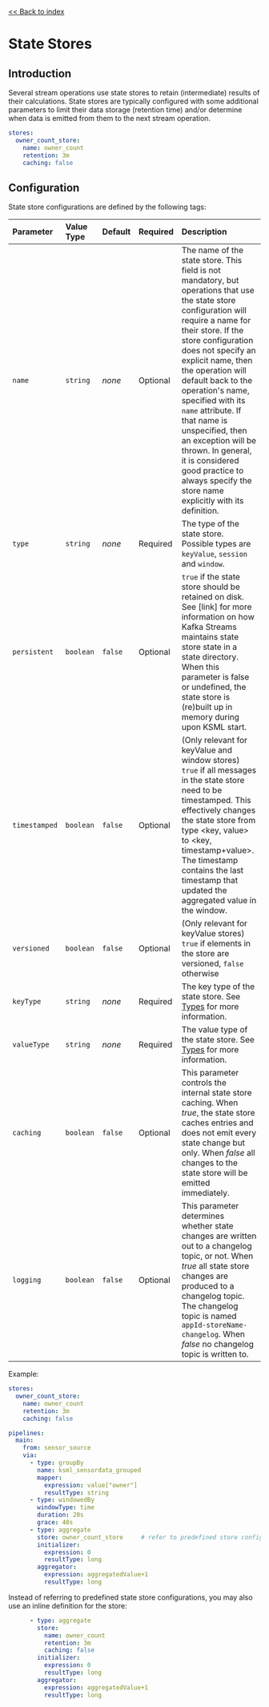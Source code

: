 [<< Back to index](index.md)

# State Stores

[Duration]: pipelines.md#duration

## Introduction

Several stream operations use state stores to retain (intermediate) results of their calculations.
State stores are typically configured with some additional parameters to limit their data storage
(retention time) and/or determine when data is emitted from them to the next stream
operation.

```yaml
stores:
  owner_count_store:
    name: owner_count
    retention: 3m
    caching: false
```

## Configuration

State store configurations are defined by the following tags:

| Parameter     | Value Type | Default | Required | Description                                                                                                                                                                                                                                                                                                                                                                                                                                                                                      |
|:--------------|:-----------|:--------|:---------|:-------------------------------------------------------------------------------------------------------------------------------------------------------------------------------------------------------------------------------------------------------------------------------------------------------------------------------------------------------------------------------------------------------------------------------------------------------------------------------------------------|
| `name`        | `string`   | _none_  | Optional | The name of the state store. This field is not mandatory, but operations that use the state store configuration will require a name for their store. If the store configuration does not specify an explicit name, then the operation will default back to the operation's name, specified with its `name` attribute. If that name is unspecified, then an exception will be thrown. In general, it is considered good practice to always specify the store name explicitly with its definition. |
| `type`        | `string`   | _none_  | Required | The type of the state store. Possible types are `keyValue`, `session` and `window`.                                                                                                                                                                                                                                                                                                                                                                                                              |
| `persistent`  | `boolean`  | `false` | Optional | `true` if the state store should be retained on disk. See [link] for more information on how Kafka Streams maintains state store state in a state directory. When this parameter is false or undefined, the state store is (re)built up in memory during upon KSML start.                                                                                                                                                                                                                        |
| `timestamped` | `boolean`  | `false` | Optional | (Only relevant for keyValue and window stores) `true` if all messages in the state store need to be timestamped. This effectively changes the state store from type <key, value> to <key, timestamp+value>. The timestamp contains the last timestamp that updated the aggregated value in the window.                                                                                                                                                                                           |
| `versioned`   | `boolean`  | `false` | Optional | (Only relevant for keyValue stores) `true` if elements in the store are versioned, `false` otherwise                                                                                                                                                                                                                                                                                                                                                                                             |
| `keyType`     | `string`   | _none_  | Required | The key type of the state store. See [Types](types.md) for more information.                                                                                                                                                                                                                                                                                                                                                                                                                     |
| `valueType`   | `string`   | _none_  | Required | The value type of the state store. See [Types](types.md) for more information.                                                                                                                                                                                                                                                                                                                                                                                                                   |
| `caching`     | `boolean`  | `false` | Optional | This parameter controls the internal state store caching. When _true_, the state store caches entries and does not emit every state change but only. When _false_ all changes to the state store will be emitted immediately.                                                                                                                                                                                                                                                                    |
| `logging`     | `boolean`  | `false` | Optional | This parameter determines whether state changes are written out to a changelog topic, or not. When _true_ all state store changes are produced to a changelog topic. The changelog topic is named `appId-storeName-changelog`. When _false_ no changelog topic is written to.                                                                                                                                                                                                                    |

Example:

```yaml
stores:
  owner_count_store:
    name: owner_count
    retention: 3m
    caching: false

pipelines:
  main:
    from: sensor_source
    via:
      - type: groupBy
        name: ksml_sensordata_grouped
        mapper:
          expression: value["owner"]
          resultType: string
      - type: windowedBy
        windowType: time
        duration: 20s
        grace: 40s
      - type: aggregate
        store: owner_count_store     # refer to predefined store configuration above
        initializer:
          expression: 0
          resultType: long
        aggregator:
          expression: aggregatedValue+1
          resultType: long
```

Instead of referring to predefined state store configurations, you may also use an inline definition for the store:

```yaml
      - type: aggregate
        store:
          name: owner_count
          retention: 3m
          caching: false
        initializer:
          expression: 0
          resultType: long
        aggregator:
          expression: aggregatedValue+1
          resultType: long
```
